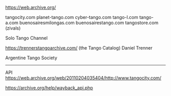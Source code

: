 https://web.archive.org/

tangocity.com
planet-tango.com
cyber-tango.com
tango-l.com
tango-a.com
buenosairesmilongas.com
buenosairestango.com
tangostore.com (zivals)






Solo Tango Channel



https://trennerstangoarchive.com/
(the Tango Catalog)
Daniel Trenner

Argentine Tango Society












-------
API
https://web.archive.org/web/20110204035404/http://www.tangocity.com/

https://archive.org/help/wayback_api.php
